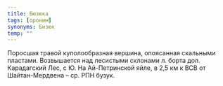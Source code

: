 ```yaml
---
title: Бюзюка
tags: [ороним]
synonyms: Бизюк
temp: ""
---
```


Поросшая травой куполообразная вершина, опоясанная скальными пластами.
Возвышается над лесистыми склонами л. борта дол. Карадагский Лес, с Ю. На
Ай-Петринской яйле, в 2,5 км к ВСВ от Шайтан-Мердвена – ср. РПН бузук.
